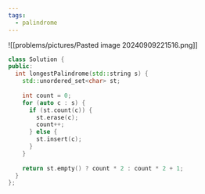 ```yaml
---
tags:
  - palindrome
---
```

![[problems/pictures/Pasted image 20240909221516.png]]

```c++
class Solution {  
public:  
  int longestPalindrome(std::string s) {  
    std::unordered_set<char> st;  
  
    int count = 0;  
    for (auto c : s) {  
      if (st.count(c)) {  
        st.erase(c);  
        count++;  
      } else {  
        st.insert(c);  
      }  
    }  
  
    return st.empty() ? count * 2 : count * 2 + 1;  
  }  
};
```
